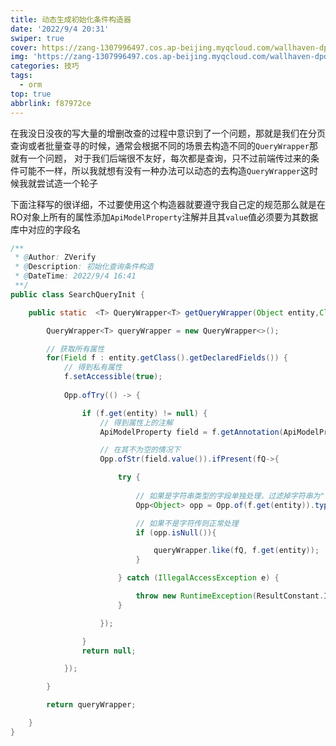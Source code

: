 ```yaml
---
title: 动态生成初始化条件构造器
date: '2022/9/4 20:31'
swiper: true
cover: https://zang-1307996497.cos.ap-beijing.myqcloud.com/wallhaven-dpddwl.jpg
img: 'https://zang-1307996497.cos.ap-beijing.myqcloud.com/wallhaven-dpddwl.jpg'
categories: 技巧
tags:
  - orm
top: true
abbrlink: f87972ce
---
```


在我没日没夜的写大量的增删改查的过程中意识到了一个问题，那就是我们在分页查询或者批量查寻的时候，通常会根据不同的场景去构造不同的`QueryWrapper`那就有一个问题，
对于我们后端很不友好，每次都是查询，只不过前端传过来的条件可能不一样，所以我就想有没有一种办法可以动态的去构造`QueryWrapper`这时候我就尝试造一个轮子

下面注释写的很详细，不过要使用这个构造器就要遵守我自己定的规范那么就是在RO对象上所有的属性添加`ApiModelProperty`注解并且其`value`值必须要为其数据库中对应的字段名
```java
/**
 * @Author: ZVerify
 * @Description: 初始化查询条件构造
 * @DateTime: 2022/9/4 16:41
 **/
public class SearchQueryInit {

    public static  <T> QueryWrapper<T> getQueryWrapper(Object entity,Class<T> clazz){

        QueryWrapper<T> queryWrapper = new QueryWrapper<>();

        // 获取所有属性
        for(Field f : entity.getClass().getDeclaredFields()) {
            // 得到私有属性
            f.setAccessible(true);
            
            Opp.ofTry(() -> {

                if (f.get(entity) != null) {
                    // 得到属性上的注解
                    ApiModelProperty field = f.getAnnotation(ApiModelProperty.class);

                    // 在其不为空的情况下
                    Opp.ofStr(field.value()).ifPresent(fQ->{

                        try {
                            
                            // 如果是字符串类型的字段单独处理，过滤掉字符串为""or"    "的,然后进行构造
                            Opp<Object> opp = Opp.of(f.get(entity)).typeOfPeek((String s) -> Opp.ofStr(s).ifPresent(Fq -> queryWrapper.like(fQ, Fq)));

                            // 如果不是字符传则正常处理
                            if (opp.isNull()){

                                queryWrapper.like(fQ, f.get(entity));
                            }

                        } catch (IllegalAccessException e) {

                            throw new RuntimeException(ResultConstant.InitializationMessage.SEARCH_STRUCTURE);
                        }

                    });

                }
                return null;

            });

        }

        return queryWrapper;

    }
}

```